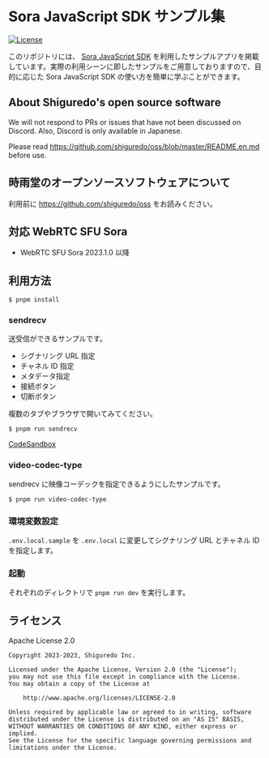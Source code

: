 # Sora JavaScript SDK サンプル集

[![License](https://img.shields.io/badge/License-Apache%202.0-blue.svg)](https://opensource.org/licenses/Apache-2.0)

このリポジトリには、 [Sora JavaScript SDK](https://github.com/shiguredo/sora-js-sdk) を利用したサンプルアプリを掲載しています。実際の利用シーンに即したサンプルをご用意しておりますので、目的に応じた Sora JavaScript SDK の使い方を簡単に学ぶことができます。

## About Shiguredo's open source software

We will not respond to PRs or issues that have not been discussed on Discord. Also, Discord is only available in Japanese.

Please read https://github.com/shiguredo/oss/blob/master/README.en.md before use.

## 時雨堂のオープンソースソフトウェアについて

利用前に https://github.com/shiguredo/oss をお読みください。

## 対応 WebRTC SFU Sora

- WebRTC SFU Sora 2023.1.0 以降

## 利用方法

```console
$ pnpm install
```

### sendrecv

送受信ができるサンプルです。

- シグナリング URL 指定
- チャネル ID 指定
- メタデータ指定
- 接続ボタン
- 切断ボタン

複数のタブやブラウザで開いてみてください。

```console
$ pnpm run sendrecv
```

[CodeSandbox](https://codesandbox.io/p/github/shiguredo/sora-js-sdk-samples/codesandbox/sendrecv)

### video-codec-type

sendrecv に映像コーデックを指定できるようにしたサンプルです。

```
$ pnpm run video-codec-type
```

### 環境変数設定

`.env.local.sample` を `.env.local` に変更してシグナリング URL とチャネル ID を指定します。

### 起動

それぞれのディレクトリで `pnpm run dev` を実行します。

## ライセンス

Apache License 2.0

```
Copyright 2023-2023, Shiguredo Inc.

Licensed under the Apache License, Version 2.0 (the "License");
you may not use this file except in compliance with the License.
You may obtain a copy of the License at

    http://www.apache.org/licenses/LICENSE-2.0

Unless required by applicable law or agreed to in writing, software
distributed under the License is distributed on an "AS IS" BASIS,
WITHOUT WARRANTIES OR CONDITIONS OF ANY KIND, either express or implied.
See the License for the specific language governing permissions and
limitations under the License.
```

